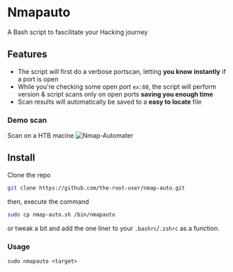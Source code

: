 # Nmapauto
A Bash script to fascilitate your Hacking journey

## Features
- The script will first do a verbose portscan, letting **you know instantly** if a port is open
- While you're checking some open port `ex:80`, the script will perform version & script scans only on open ports **saving you enough time**
- Scan results will automatically be saved to a **easy to locate** file

### Demo scan
Scan on a HTB macine
![Nmap-Automater](https://user-images.githubusercontent.com/70033863/157475666-f9127ad1-e7b9-473b-8a74-aea6e2dfa2f2.png)

## Install
Clone the repo
```sh
git clone https://github.com/the-root-user/nmap-auto.git
```
then, execute the command
```sh
sudo cp nmap-auto.sh /bin/nmapauto
```
or tweak a bit and add the one liner to your `.bashrc`/`.zshrc` as a function.
### Usage
`sudo nmapauto <target>`
